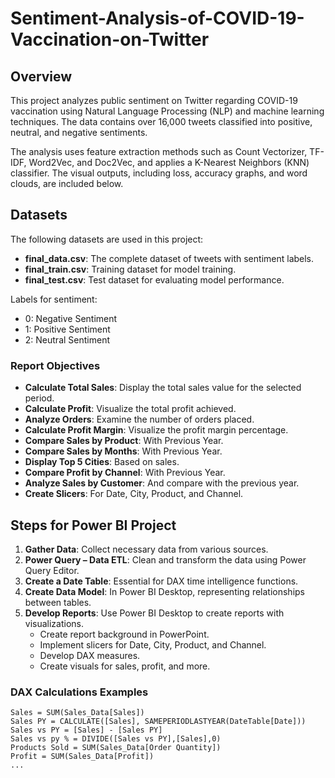 # Sentiment-Analysis-of-COVID-19-Vaccination-on-Twitter

## Overview
This project analyzes public sentiment on Twitter regarding COVID-19 vaccination using Natural Language Processing (NLP) and machine learning techniques. The data contains over 16,000 tweets classified into positive, neutral, and negative sentiments.

The analysis uses feature extraction methods such as Count Vectorizer, TF-IDF, Word2Vec, and Doc2Vec, and applies a K-Nearest Neighbors (KNN) classifier. The visual outputs, including loss, accuracy graphs, and word clouds, are included below.

## Datasets
The following datasets are used in this project:
- **final_data.csv**: The complete dataset of tweets with sentiment labels.
- **final_train.csv**: Training dataset for model training.
- **final_test.csv**: Test dataset for evaluating model performance.

Labels for sentiment:
- 0: Negative Sentiment
- 1: Positive Sentiment
- 2: Neutral Sentiment

### Report Objectives
- **Calculate Total Sales**: Display the total sales value for the selected period.
- **Calculate Profit**: Visualize the total profit achieved.
- **Analyze Orders**: Examine the number of orders placed.
- **Calculate Profit Margin**: Visualize the profit margin percentage.
- **Compare Sales by Product**: With Previous Year.
- **Compare Sales by Months**: With Previous Year.
- **Display Top 5 Cities**: Based on sales.
- **Compare Profit by Channel**: With Previous Year.
- **Analyze Sales by Customer**: And compare with the previous year.
- **Create Slicers**: For Date, City, Product, and Channel.

## Steps for Power BI Project
1. **Gather Data**: Collect necessary data from various sources.
2. **Power Query – Data ETL**: Clean and transform the data using Power Query Editor.
3. **Create a Date Table**: Essential for DAX time intelligence functions.
4. **Create Data Model**: In Power BI Desktop, representing relationships between tables.
5. **Develop Reports**: Use Power BI Desktop to create reports with visualizations.
    - Create report background in PowerPoint.
    - Implement slicers for Date, City, Product, and Channel.
    - Develop DAX measures.
    - Create visuals for sales, profit, and more.

### DAX Calculations Examples
```dax
Sales = SUM(Sales_Data[Sales])
Sales PY = CALCULATE([Sales], SAMEPERIODLASTYEAR(DateTable[Date]))
Sales vs PY = [Sales] - [Sales PY]
Sales vs py % = DIVIDE([Sales vs PY],[Sales],0)
Products Sold = SUM(Sales_Data[Order Quantity])
Profit = SUM(Sales_Data[Profit])
...
